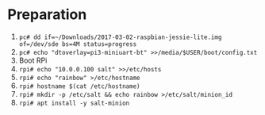 # Preparation

1. `pc# dd if=~/Downloads/2017-03-02-raspbian-jessie-lite.img of=/dev/sde bs=4M status=progress`
2. `pc# echo "dtoverlay=pi3-miniuart-bt" >>/media/$USER/boot/config.txt`
3. Boot RPi
4. `rpi# echo "10.0.0.100 salt" >>/etc/hosts`
5. `rpi# echo "rainbow" >/etc/hostname`
6. `rpi# hostname $(cat /etc/hostname)`
7. `rpi# mkdir -p /etc/salt && echo rainbow >/etc/salt/minion_id`
8. `rpi# apt install -y salt-minion`
